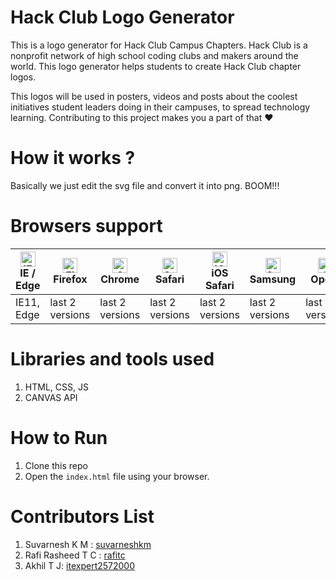 # Hack Club Logo Generator
This is a logo generator for Hack Club Campus Chapters. Hack Club is a nonprofit network of high school coding clubs and makers around the world. This logo generator helps students to create Hack Club chapter logos. 

This logos will be used in posters, videos and posts about the coolest initiatives student leaders doing in their campuses, to spread technology learning. Contributing to this project makes you a part of that :heart:

# How it works ?
Basically we just edit the svg file and convert it into png. BOOM!!!

# Browsers support
| [<img src="https://raw.githubusercontent.com/alrra/browser-logos/master/src/edge/edge_48x48.png" alt="IE / Edge" width="24px" height="24px" />](http://godban.github.io/browsers-support-badges/)</br>IE / Edge | [<img src="https://raw.githubusercontent.com/alrra/browser-logos/master/src/firefox/firefox_48x48.png" alt="Firefox" width="24px" height="24px" />](http://godban.github.io/browsers-support-badges/)</br>Firefox | [<img src="https://raw.githubusercontent.com/alrra/browser-logos/master/src/chrome/chrome_48x48.png" alt="Chrome" width="24px" height="24px" />](http://godban.github.io/browsers-support-badges/)</br>Chrome | [<img src="https://raw.githubusercontent.com/alrra/browser-logos/master/src/safari/safari_48x48.png" alt="Safari" width="24px" height="24px" />](http://godban.github.io/browsers-support-badges/)</br>Safari | [<img src="https://raw.githubusercontent.com/alrra/browser-logos/master/src/safari-ios/safari-ios_48x48.png" alt="iOS Safari" width="24px" height="24px" />](http://godban.github.io/browsers-support-badges/)</br>iOS Safari | [<img src="https://raw.githubusercontent.com/alrra/browser-logos/master/src/samsung-internet/samsung-internet_48x48.png" alt="Samsung" width="24px" height="24px" />](http://godban.github.io/browsers-support-badges/)</br>Samsung | [<img src="https://raw.githubusercontent.com/alrra/browser-logos/master/src/opera/opera_48x48.png" alt="Opera" width="24px" height="24px" />](http://godban.github.io/browsers-support-badges/)</br>Opera |
| --------- | --------- | --------- | --------- | --------- | --------- | --------- |
| IE11, Edge| last 2 versions| last 2 versions| last 2 versions| last 2 versions| last 2 versions| last 2 versions

# Libraries and tools used
1. HTML, CSS, JS
2. CANVAS API

# How to Run
1. Clone this repo 
2. Open the ```index.html``` file using your browser.

# Contributors List
1. Suvarnesh K M : [suvarneshkm](https://github.com/suvarneshkm)
2. Rafi Rasheed T C : [rafitc](https://github.com/rafitc)
3. Akhil T J: [itexpert2572000](https://github.com/itexpert2572000)
